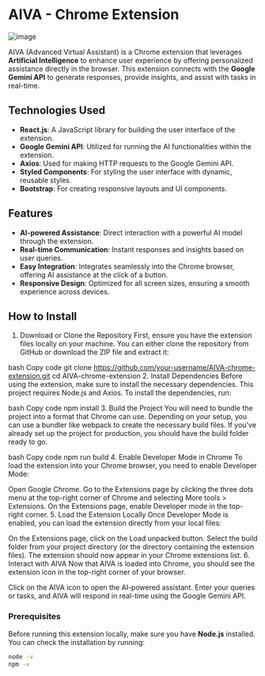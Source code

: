 # AIVA - Chrome Extension

![image](https://github.com/user-attachments/assets/afb3e167-c7d4-4d94-914e-d6d61746e55e)

AIVA (Advanced Virtual Assistant) is a Chrome extension that leverages **Artificial Intelligence** to enhance user experience by offering personalized assistance directly in the browser. This extension connects with the **Google Gemini API** to generate responses, provide insights, and assist with tasks in real-time.

## Technologies Used

- **React.js**: A JavaScript library for building the user interface of the extension.
- **Google Gemini API**: Utilized for running the AI functionalities within the extension.
- **Axios**: Used for making HTTP requests to the Google Gemini API.
- **Styled Components**: For styling the user interface with dynamic, reusable styles.
- **Bootstrap**: For creating responsive layouts and UI components.

## Features

- **AI-powered Assistance**: Direct interaction with a powerful AI model through the extension.
- **Real-time Communication**: Instant responses and insights based on user queries.
- **Easy Integration**: Integrates seamlessly into the Chrome browser, offering AI assistance at the click of a button.
- **Responsive Design**: Optimized for all screen sizes, ensuring a smooth experience across devices.

## How to Install

1. Download or Clone the Repository
First, ensure you have the extension files locally on your machine. You can either clone the repository from GitHub or download the ZIP file and extract it:

bash
Copy code
git clone https://github.com/your-username/AIVA-chrome-extension.git
cd AIVA-chrome-extension
2. Install Dependencies
Before using the extension, make sure to install the necessary dependencies. This project requires Node.js and Axios. To install the dependencies, run:

bash
Copy code
npm install
3. Build the Project
You will need to bundle the project into a format that Chrome can use. Depending on your setup, you can use a bundler like webpack to create the necessary build files. If you've already set up the project for production, you should have the build folder ready to go.

bash
Copy code
npm run build
4. Enable Developer Mode in Chrome
To load the extension into your Chrome browser, you need to enable Developer Mode:

Open Google Chrome.
Go to the Extensions page by clicking the three dots menu at the top-right corner of Chrome and selecting More tools > Extensions.
On the Extensions page, enable Developer mode in the top-right corner.
5. Load the Extension Locally
Once Developer Mode is enabled, you can load the extension directly from your local files:

On the Extensions page, click on the Load unpacked button.
Select the build folder from your project directory (or the directory containing the extension files).
The extension should now appear in your Chrome extensions list.
6. Interact with AIVA
Now that AIVA is loaded into Chrome, you should see the extension icon in the top-right corner of your browser.

Click on the AIVA icon to open the AI-powered assistant.
Enter your queries or tasks, and AIVA will respond in real-time using the Google Gemini API.

### Prerequisites

Before running this extension locally, make sure you have **Node.js** installed. You can check the installation by running:

```bash
node -v
npm -v
